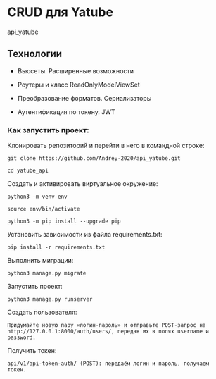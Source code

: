 # CRUD для Yatube
api_yatube

## Технологии
- Вьюсеты. Расширенные возможности

- Роутеры и класс ReadOnlyModelViewSet

- Преобразование форматов. Сериализаторы

- Аутентификация по токену. JWT

### Как запустить проект:

Клонировать репозиторий и перейти в него в командной строке:

```
git clone https://github.com/Andrey-2020/api_yatube.git
```

```
cd yatube_api
```

Cоздать и активировать виртуальное окружение:

```
python3 -m venv env
```

```
source env/bin/activate
```

```
python3 -m pip install --upgrade pip
```

Установить зависимости из файла requirements.txt:

```
pip install -r requirements.txt
```

Выполнить миграции:

```
python3 manage.py migrate
```

Запустить проект:

```
python3 manage.py runserver
```

Создать пользователя:

```
Придумайте новую пару «логин-пароль» и отправьте POST-запрос на 
http://127.0.0.1:8000/auth/users/, передав их в полях username и password.

```

Получить токен:

```
api/v1/api-token-auth/ (POST): передаём логин и пароль, получаем токен.
```